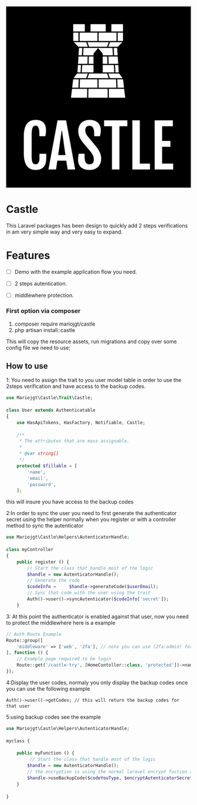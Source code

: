 ![image info](https://raw.githubusercontent.com/mariojgt/castle/main/Publish/Art/logo.png)


# Castle

This Laravel packages has been design to quickly add 2 steps verifications in am very simple way and very easy to expand.

# Features

-   [ ] Demo with the example application flow you need.
-   [ ] 2 steps autentication.
- [ ] middlewhere protection.



### First option via composer

1. composer require mariojgt/castle
2. php artisan install::castle

This will copy the resource assets, run migrations and copy over some config file we need to use;

## How to use

1: You need to assign the trait to you user model table in order to use the 2steps verification and have access to the backup codes.

```php
use Mariojgt\Castle\Trait\Castle;

class User extends Authenticatable
{
    use HasApiTokens, HasFactory, Notifiable, Castle;

    /**
     * The attributes that are mass assignable.
     *
     * @var string[]
     */
    protected $fillable = [
        'name',
        'email',
        'password',
    ];
```

this will insure you have access to the backup codes

2:In order to sync the user you need to first generate the authenticator secret using the helper normally when you register or with a controller method to sync the autenticator

```php
use Mariojgt\Castle\Helpers\AutenticatorHandle;

class myController
{
    public register () {
	    // Start the class that handle most of the logic
	    $handle = new AutenticatorHandle();
	    // Generate the code
		$codeInfo =	    $handle->generateCode($userEmail);
		// Sync that code with the user using the trait
		Auth()->user()->syncAutenticator($codeInfo['secret']);
    }
```

3: At this point the authenticator is enabled against that user, now you need to protect the middlewhere here is a example

```php
// Auth Route Example
Route::group([
    'middleware' => ['web', '2fa'], // note you can use (2fa:admin) for admin guard or leave empty for web as default
], function () {
    // Example page required to be login
    Route::get('/castle-try', [HomeContoller::class, 'protected'])->name('castle.try');
});

```

4:Display the user codes, normaly you only display the backup codes once you can use the following example

```
Auth()->user()->getCodes; // this will return the backup codes for that user
```

5:using backup codes see the example

```php
use Mariojgt\Castle\Helpers\AutenticatorHandle;

myclass {

	public myFunction () {
		 // Start the class that handle most of the logic
		$handle = new AutenticatorHandle();
		// the encryption is using the normal laravel encrypt fuction // example encrypt('user_secret')
		$handle->useBackupCode($codeYouType, $encryptAutenticatorSecret); // The second parameter is not required
	}

}
```

